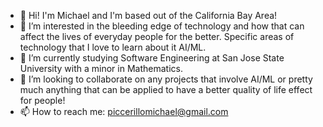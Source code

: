 - 👋 Hi! I'm Michael and I'm based out of the California Bay Area! 
- 👀 I’m interested in the bleeding edge of technology and how that can affect the lives of everyday people for the better. Specific areas of technology that I love to learn about it AI/ML. 
- 🌱 I’m currently studying Software Engineering at San Jose State University with a minor in Mathematics. 
- 💞️ I’m looking to collaborate on any projects that involve AI/ML or pretty much anything that can be applied to have a better quality of life effect for people! 
- 📫 How to reach me: piccerillomichael@gmail.com

